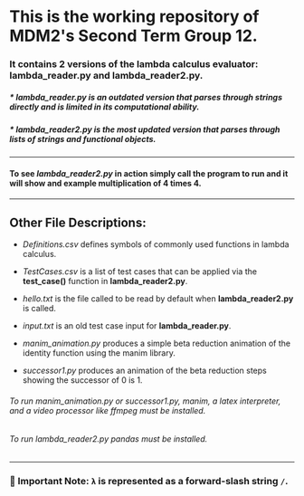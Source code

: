 # This is the working repository of MDM2's Second Term Group 12.


### It contains 2 versions of the lambda calculus evaluator: lambda_reader.py and lambda_reader2.py.

##### * _lambda_reader.py_ is an outdated version that parses through strings directly and is limited in its computational ability.

##### * _lambda_reader2.py_ is the most updated version that parses through lists of strings and functional objects.

--------------------------------------------------------------------------------------------------------------------------------

#### To see _lambda_reader2.py_ in action simply call the program to run and it will show and example multiplication of 4 times 4.

--------------------------------------------------------------------------------------------------------------------------------

## Other File Descriptions:

* _Definitions.csv_ defines symbols of commonly used functions in lambda calculus.

* _TestCases.csv_ is a list of test cases that can be applied via the **test_case()** function in **lambda_reader2.py**.

* _hello.txt_ is the file called to be read by default when **lambda_reader2.py** is called.

* _input.txt_ is an old test case input for **lambda_reader.py**.

* _manim_animation.py_ produces a simple beta reduction animation of the identity function using the manim library.

* _successor1.py_ produces an animation of the beta reduction steps showing the successor of 0 is 1.

###### To run _manim_animation.py_ or _successor1.py_, manim, a latex interpreter, and a video processor like ffmpeg must be installed.
###### To run _lambda_reader2.py_ pandas must be installed.

--------------------------------------------------------------------------------------------------------------------------------

### **🔴 Important Note:** `λ` is represented as a forward-slash string `/`.


